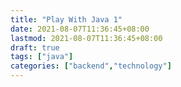 ```yaml
---
title: "Play With Java 1"
date: 2021-08-07T11:36:45+08:00
lastmod: 2021-08-07T11:36:45+08:00
draft: true
tags: ["java"]
categories: ["backend","technology"]
---
```


